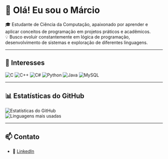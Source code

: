 # 👋 Olá! Eu sou o Márcio

🎓 Estudante de Ciência da Computação, apaixonado por aprender e aplicar conceitos de programação em projetos práticos e acadêmicos.  
💡 Busco evoluir constantemente em lógica de programação, desenvolvimento de sistemas e exploração de diferentes linguagens.  

---

## 🔧 Interesses
![C](https://img.shields.io/badge/C-000000?style=for-the-badge&logo=c&logoColor=00599C)
![C++](https://img.shields.io/badge/C++-000000?style=for-the-badge&logo=c%2B%2B&logoColor=00599C)
![C#](https://img.shields.io/badge/C%23-000000?style=for-the-badge&logo=c-sharp&logoColor=239120)
![Python](https://img.shields.io/badge/Python-000000?style=for-the-badge&logo=python&logoColor=3776AB)
![Java](https://img.shields.io/badge/Java-000000?style=for-the-badge&logo=java&logoColor=F89820)
![MySQL](https://img.shields.io/badge/MySQL-000000?style=for-the-badge&logo=mysql&logoColor=4479A1)

---

## 📊 Estatísticas do GitHub
![Estatísticas do GitHub](https://github-readme-stats.vercel.app/api?username=marcio661&show_icons=true&theme=radical)  
![Linguagens mais usadas](https://github-readme-stats.vercel.app/api/top-langs/?username=marcio661&layout=compact&theme=radical)

---

## 📫 Contato
- 🔗 [LinkedIn](https://www.linkedin.com/in/marcio-luis-cipriano-de-souza-bb4066192/)  
